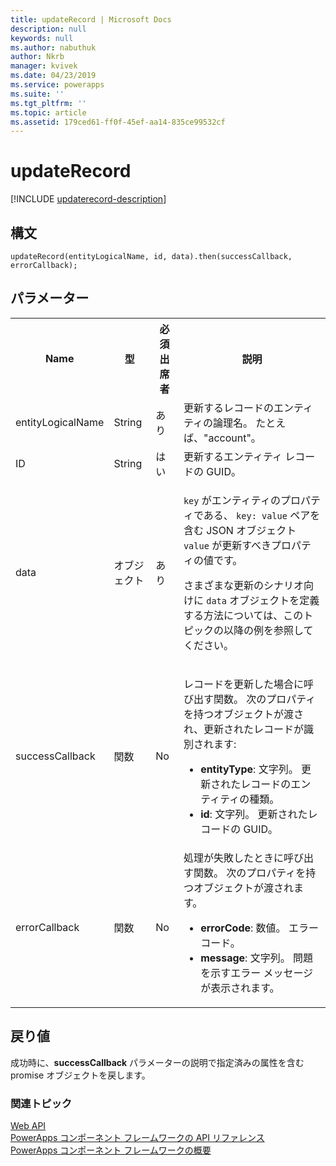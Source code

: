```yaml
---
title: updateRecord | Microsoft Docs
description: null
keywords: null
ms.author: nabuthuk
author: Nkrb
manager: kvivek
ms.date: 04/23/2019
ms.service: powerapps
ms.suite: ''
ms.tgt_pltfrm: ''
ms.topic: article
ms.assetid: 179ced61-ff0f-45ef-aa14-835ce99532cf
---
```


# <a name="updaterecord"></a>updateRecord

[!INCLUDE [updaterecord-description](includes/updaterecord-description.md)]

## <a name="syntax"></a>構文

`updateRecord(entityLogicalName, id, data).then(successCallback, errorCallback);`

## <a name="parameters"></a>パラメーター

<table style="width:100%">
<tr>
<th>Name</th>
<th>型</th>
<th>必須出席者</th>
<th>説明</th>
</tr>
<tr>
<td>entityLogicalName</td>
<td>String</td>
<td>あり</td>
<td>更新するレコードのエンティティの論理名。 たとえば、&quot;account&quot;。</td>
</tr>
<tr>
<td>ID</td>
<td>String</td>
<td>はい</td>
<td>更新するエンティティ レコードの GUID。</td>
</tr>
<tr>
<td>data</td>
<td>オブジェクト</td>
<td>あり</td>
<td><p><code>key</code> がエンティティのプロパティである、 <code>key: value</code> ペアを含む JSON オブジェクト <code>value</code> が更新すべきプロパティの値です。</p>
<p>さまざまな更新のシナリオ向けに <code>data</code> オブジェクトを定義する方法については、このトピックの以降の例を参照してください。</td>
</tr>
<tr>
<td>successCallback</td>
<td>関数</td>
<td>No</td>
<td><p>レコードを更新した場合に呼び出す関数。 次のプロパティを持つオブジェクトが渡され、更新されたレコードが識別されます:</p>
<ul>
<li><b>entityType</b>: 文字列。 更新されたレコードのエンティティの種類。</li>
<li><b>id</b>: 文字列。 更新されたレコードの GUID。</li>
</ul></td>
</tr>
<tr>
<td>errorCallback</td>
<td>関数</td>
<td>No</td>
<td>処理が失敗したときに呼び出す関数。 次のプロパティを持つオブジェクトが渡されます。
<ul>
<li><b>errorCode</b>: 数値。 エラー コード。</li>
<li><b>message</b>: 文字列。 問題を示すエラー メッセージが表示されます。</li>
</ul></td>
</tr>
</table>

## <a name="return-value"></a>戻り値

成功時に、**successCallback** パラメーターの説明で指定済みの属性を含む promise オブジェクトを戻します。


### <a name="related-topics"></a>関連トピック

[Web API](../webapi.md)<br/>
[PowerApps コンポーネント フレームワークの API リファレンス](../../reference/index.md)<br/>
[PowerApps コンポーネント フレームワークの概要](../../overview.md)